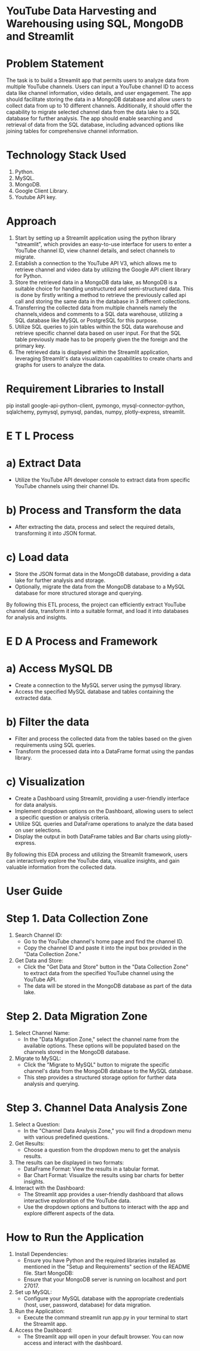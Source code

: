# YouTube Data Harvesting and Warehousing using SQL, MongoDB and Streamlit
# Problem Statement
  The task is to build a Streamlit app that permits users to analyze data from multiple YouTube channels. Users can input a YouTube channel ID to access data like channel information, video details, and user engagement. The app should facilitate storing the data in a MongoDB database and allow users to collect data from up to 10 different channels. Additionally, it should offer the capability to migrate selected channel data from the data lake to a SQL database for further analysis. The app should enable searching and retrieval of data from the SQL database, including advanced options like joining tables for comprehensive channel information.

# Technology Stack Used
1) Python.
2) MySQL.
3) MongoDB.
4) Google Client Library.
5) Youtube API key.

# Approach
1) Start by setting up a Streamlit application using the python library "streamlit", which provides an easy-to-use interface for users to enter a YouTube channel ID, view channel details, and select channels to migrate.
2) Establish a connection to the YouTube API V3, which allows me to retrieve channel and video data by utilizing the Google API client library for Python.
3) Store the retrieved data in a MongoDB data lake, as MongoDB is a suitable choice for handling unstructured and semi-structured data. This is done by firstly writing a method to retrieve the previously called api call and storing the same data in the database in 3 different collections.
4) Transferring the collected data from multiple channels namely the channels,videos and comments to a SQL data warehouse, utilizing a SQL database like MySQL or PostgreSQL for this purpose.
5) Utilize SQL queries to join tables within the SQL data warehouse and retrieve specific channel data based on user input. For that the SQL table previously made has to be properly given the the foreign and the primary key.
6) The retrieved data is displayed within the Streamlit application, leveraging Streamlit's data visualization capabilities to create charts and graphs for users to analyze the data.

# Requirement Libraries to Install
pip install google-api-python-client, pymongo, mysql-connector-python, sqlalchemy, pymysql, pymysql, pandas, numpy, plotly-express, streamlit.

# E T L Process
# a) Extract Data
  - Utilize the YouTube API developer console to extract data from specific YouTube channels using their channel IDs.
# b) Process and Transform the data
  - After extracting the data, process and select the required details, transforming it into JSON format.
# c) Load data
  - Store the JSON format data in the MongoDB database, providing a data lake for further analysis and storage.
  - Optionally, migrate the data from the MongoDB database to a MySQL database for more structured storage and querying.

By following this ETL process, the project can efficiently extract YouTube channel data, transform it into a suitable format, and load it into databases for analysis and insights.

# E D A Process and Framework
# a) Access MySQL DB
  - Create a connection to the MySQL server using the pymysql library.
  - Access the specified MySQL database and tables containing the extracted data.
# b) Filter the data
  - Filter and process the collected data from the tables based on the given requirements using SQL queries.
  - Transform the processed data into a DataFrame format using the pandas library.
# c) Visualization
  - Create a Dashboard using Streamlit, providing a user-friendly interface for data analysis.
  - Implement dropdown options on the Dashboard, allowing users to select a specific question or analysis criteria.
  - Utilize SQL queries and DataFrame operations to analyze the data based on user selections.
  - Display the output in both DataFrame tables and Bar charts using plotly-express.

By following this EDA process and utilizing the Streamlit framework, users can interactively explore the YouTube data, visualize insights, and gain valuable information from the collected data.

# User Guide
# Step 1. Data Collection Zone
  1) Search Channel ID:
       - Go to the YouTube channel's home page and find the channel ID.
       - Copy the channel ID and paste it into the input box provided in the "Data Collection Zone."
  2) Get Data and Store:
       - Click the "Get Data and Store" button in the "Data Collection Zone" to extract data from the specified YouTube channel using the YouTube API.
       - The data will be stored in the MongoDB database as part of the data lake.

# Step 2. Data Migration Zone
  1) Select Channel Name:
       - In the "Data Migration Zone," select the channel name from the available options. These options will be populated based on the channels stored in the 
         MongoDB database.
  2) Migrate to MySQL:
       - Click the "Migrate to MySQL" button to migrate the specific channel's data from the MongoDB database to the MySQL database.
       - This step provides a structured storage option for further data analysis and querying.
    
# Step 3. Channel Data Analysis Zone
  1) Select a Question:
      - In the "Channel Data Analysis Zone," you will find a dropdown menu with various predefined questions.
  2) Get Results:
      - Choose a question from the dropdown menu to get the analysis results.
  3) The results can be displayed in two formats:
      - DataFrame Format: View the results in a tabular format.
      - Bar Chart Format: Visualize the results using bar charts for better insights.
  4) Interact with the Dashboard:
      - The Streamlit app provides a user-friendly dashboard that allows interactive exploration of the YouTube data.
      - Use the dropdown options and buttons to interact with the app and explore different aspects of the data.

# How to Run the Application
1) Install Dependencies:
      - Ensure you have Python and the required libraries installed as mentioned in the "Setup and Requirements" section of the README file.
        Start MongoDB:
      - Ensure that your MongoDB server is running on localhost and port 27017.
2) Set up MySQL:
      - Configure your MySQL database with the appropriate credentials (host, user, password, database) for data migration.
3) Run the Application:
      - Execute the command streamlit run app.py in your terminal to start the Streamlit app.
4) Access the Dashboard:
      - The Streamlit app will open in your default browser. You can now access and interact with the dashboard.
